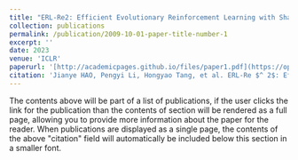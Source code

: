 ```yaml
---
title: "ERL-Re2: Efficient Evolutionary Reinforcement Learning with Shared State Representation and Individual Policy Representation"
collection: publications
permalink: /publication/2009-10-01-paper-title-number-1
excerpt: ''
date: 2023
venue: 'ICLR'
paperurl: '[http://academicpages.github.io/files/paper1.pdf](https://openreview.net/pdf?id=FYZCHEtt6H0)'
citation: 'Jianye HAO, Pengyi Li, Hongyao Tang, et al. ERL-Re $^ 2$: Efficient Evolutionary Reinforcement Learning with Shared State Representation and Individual Policy Representation[C]//The Eleventh International Conference on Learning Representations. 2022.'
---
```


The contents above will be part of a list of publications, if the user clicks the link for the publication than the contents of section will be rendered as a full page, allowing you to provide more information about the paper for the reader. When publications are displayed as a single page, the contents of the above "citation" field will automatically be included below this section in a smaller font.
